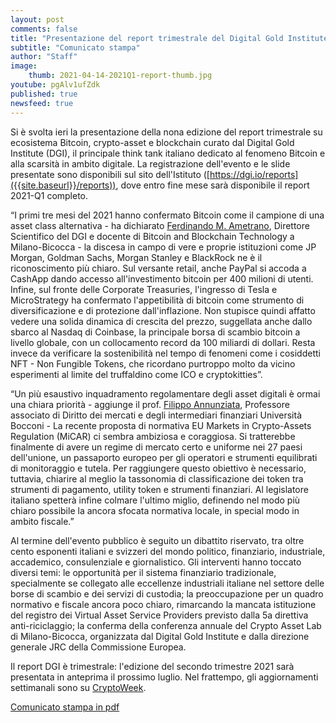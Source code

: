 ```yaml
---
layout: post
comments: false
title: "Presentazione del report trimestrale del Digital Gold Institute"
subtitle: "Comunicato stampa" 
author: "Staff"
image:
    thumb: 2021-04-14-2021Q1-report-thumb.jpg
youtube: pgAlv1ufZdk
published: true
newsfeed: true
---
```


Si è svolta ieri la presentazione della nona edizione del report trimestrale su ecosistema Bitcoin, crypto-asset e blockchain curato dal Digital Gold Institute (DGI), il principale think tank italiano dedicato al fenomeno Bitcoin e alla scarsità in ambito digitale. La registrazione dell'evento e le slide presentate sono disponibili sul sito dell'Istituto ([https://dgi.io/reports]({{site.baseurl}}/reports)), dove entro fine mese sarà disponibile il report 2021-Q1 completo.

“I primi tre mesi del 2021 hanno confermato Bitcoin come il campione di una asset class alternativa - ha dichiarato [Ferdinando M. Ametrano](https://ametrano.net/it/about/), Direttore Scientifico del DGI e docente di Bitcoin and Blockchain Technology a Milano-Bicocca - la discesa in campo di vere e proprie istituzioni come JP Morgan, Goldman Sachs, Morgan Stanley e BlackRock ne è il riconoscimento più chiaro. Sul versante retail, anche PayPal si accoda a CashApp dando accesso all'investimento bitcoin per 400 milioni di utenti. Infine, sul fronte delle Corporate Treasuries, l'ingresso di Tesla e MicroStrategy ha confermato l'appetibilità di bitcoin come strumento di diversificazione e di protezione dall'inflazione. Non stupisce quindi affatto vedere una solida dinamica di crescita del prezzo, suggellata anche dallo sbarco al Nasdaq di Coinbase, la principale borsa di scambio bitcoin a livello globale, con un collocamento record da 100 miliardi di dollari. Resta invece da verificare la sostenibilità nel tempo di fenomeni come i cosiddetti NFT - Non Fungible Tokens, che ricordano purtroppo molto da vicino esperimenti al limite del truffaldino come ICO e cryptokitties”.

“Un più esaustivo inquadramento regolamentare degli asset digitali è ormai una chiara priorità - aggiunge il prof. [Filippo Annunziata](http://faculty.unibocconi.it/filippoannunziata/), Professore associato di Diritto dei mercati e degli intermediari finanziari Università Bocconi - La recente proposta di normativa EU Markets in Crypto-Assets Regulation (MiCAR) ci sembra ambiziosa e coraggiosa. Si tratterebbe finalmente di avere un regime di mercato certo e uniforme nei 27 paesi dell'unione, un passaporto europeo per gli operatori e strumenti equilibrati di monitoraggio e tutela. Per raggiungere questo obiettivo è necessario, tuttavia, chiarire al meglio la tassonomia di classificazione dei token tra strumenti di pagamento, utility token e strumenti finanziari. Al legislatore italiano spetterà infine colmare l'ultimo miglio, definendo nel modo più chiaro possibile la ancora sfocata normativa locale, in special modo in ambito fiscale.”

Al termine dell'evento pubblico è seguito un dibattito riservato, tra oltre cento esponenti italiani e svizzeri del mondo politico, finanziario, industriale, accademico, consulenziale e giornalistico. Gli interventi hanno toccato diversi temi: le opportunità per il sistema finanziario tradizionale, specialmente se collegato alle eccellenze industriali italiane nel settore delle borse di scambio e dei servizi di custodia; la preoccupazione per un quadro normativo e fiscale ancora poco chiaro, rimarcando la mancata istituzione del registro dei Virtual Asset Service Providers previsto dalla 5a direttiva anti-riciclaggio; la conferma della conferenza annuale del Crypto Asset Lab di Milano-Bicocca, organizzata dal Digital Gold Institute e dalla direzione generale JRC della Commissione Europea.

Il report DGI è trimestrale: l'edizione del secondo trimestre 2021 sarà presentata in anteprima il prossimo luglio. Nel frattempo, gli aggiornamenti settimanali sono su [CryptoWeek]({{site.baseurl}}/cryptoweek).

[Comunicato stampa in pdf]({{site.baseurl}}/docs/20210415-comunicato-stampa-report-dgi.pdf)
